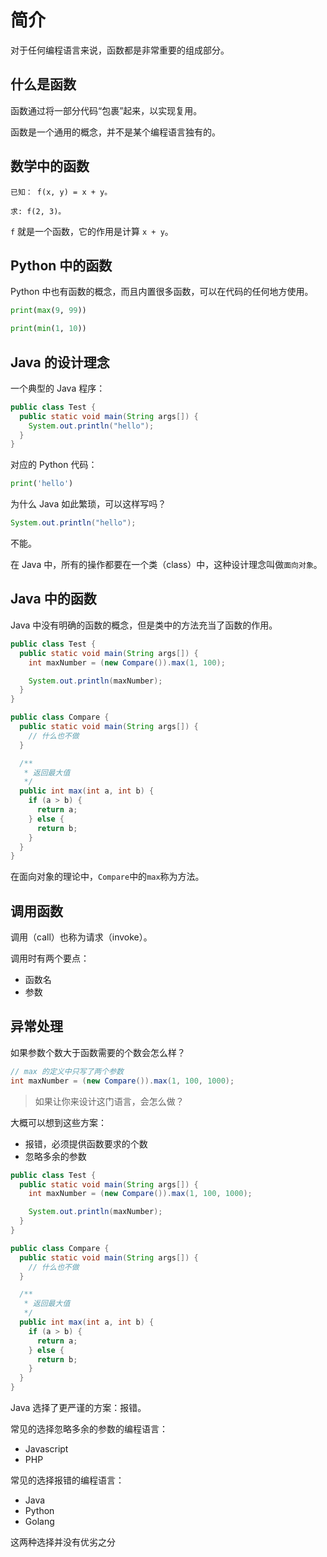 # 简介

对于任何编程语言来说，函数都是非常重要的组成部分。

## 什么是函数

函数通过将一部分代码“包裹”起来，以实现复用。

函数是一个通用的概念，并不是某个编程语言独有的。

## 数学中的函数

```
已知： f(x, y) = x + y。

求: f(2, 3)。
```

`f` 就是一个函数，它的作用是计算 `x + y`。

## Python 中的函数

Python 中也有函数的概念，而且内置很多函数，可以在代码的任何地方使用。

<div class="run"></div>

```python
print(max(9, 99))

print(min(1, 10))
```

## Java 的设计理念

一个典型的 Java 程序：

<div class="run"></div>

```java
public class Test {
  public static void main(String args[]) {
    System.out.println("hello");
  }
}
```

对应的 Python 代码：

<div class="run"></div>

```python
print('hello')
```

为什么 Java 如此繁琐，可以这样写吗？

<div class="run"></div>

```java
System.out.println("hello");
```

不能。

在 Java 中，所有的操作都要在一个类（class）中，这种设计理念叫做`面向对象`。

## Java 中的函数

Java 中没有明确的函数的概念，但是类中的方法充当了函数的作用。

<div class="run"></div>

```java
public class Test {
  public static void main(String args[]) {
    int maxNumber = (new Compare()).max(1, 100);

    System.out.println(maxNumber);
  }
}

public class Compare {
  public static void main(String args[]) {
    // 什么也不做
  }

  /**
   * 返回最大值
   */
  public int max(int a, int b) {
    if (a > b) {
      return a;
    } else {
      return b;
    }
  }
}
```

在面向对象的理论中，`Compare`中的`max`称为方法。

## 调用函数

调用（call）也称为请求（invoke）。

调用时有两个要点：

- 函数名
- 参数

## 异常处理

如果参数个数大于函数需要的个数会怎么样？

```java
// max 的定义中只写了两个参数
int maxNumber = (new Compare()).max(1, 100, 1000);
```

> 如果让你来设计这门语言，会怎么做？

大概可以想到这些方案：

- 报错，必须提供函数要求的个数
- 忽略多余的参数

<div class="run"></div>

```java
public class Test {
  public static void main(String args[]) {
    int maxNumber = (new Compare()).max(1, 100, 1000);

    System.out.println(maxNumber);
  }
}

public class Compare {
  public static void main(String args[]) {
    // 什么也不做
  }

  /**
   * 返回最大值
   */
  public int max(int a, int b) {
    if (a > b) {
      return a;
    } else {
      return b;
    }
  }
}
```

Java 选择了更严谨的方案：报错。

常见的选择忽略多余的参数的编程语言：

- Javascript
- PHP

常见的选择报错的编程语言：

- Java
- Python
- Golang

<div class="banner">这两种选择并没有优劣之分</div>
